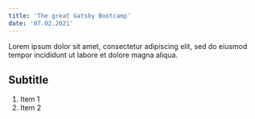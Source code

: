 ```yaml
---
title: 'The great Gatsby Bootcamp'
date: '07.02.2021'
---
```


Lorem ipsum dolor sit amet, consectetur adipiscing elit, sed do eiusmod tempor incididunt ut labore et dolore magna aliqua.

## Subtitle

1. Item 1
2. Item 2
